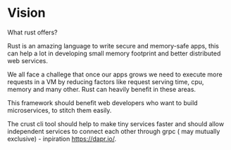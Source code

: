 # Vision

What rust offers? 

Rust is an amazing language to write secure and memory-safe apps, this can help a lot in developing small memory footprint and better distributed web services. 

We all face a challege that once our apps grows we need to execute more requests in a VM by reducing factors like request serving time, cpu, memory and many other. Rust can heavily benefit in these areas.

This framework should benefit web developers who want to build microservices, to stitch them easily. 

The crust cli tool should help to make tiny services faster and should allow independent services to connect each other through grpc ( may mutually exclusive) - inpiration https://dapr.io/.

